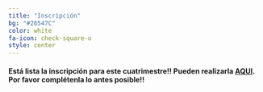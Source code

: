 ```yaml
---
title: "Inscripción"
bg: "#26547C"
color: white
fa-icon: check-square-o
style: center
---
```


<!-- #### Ya está cerrada la inscripción para el taller. Te esperamos la siguiente edición!! -->
#### Está lista la inscripción para este cuatrimestre!! Pueden realizarla [AQUI](https://forms.gle/ee56xn9r4e2NJFhbA). Por favor complétenla lo antes posible!!
